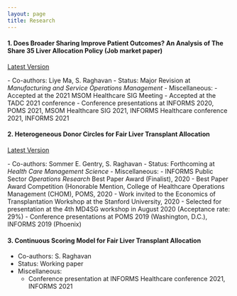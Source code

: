 ```yaml
---
layout: page
title: Research
---
```


#### 1. Does Broader Sharing Improve Patient Outcomes? An Analysis of The Share 35 Liver Allocation Policy (Job market paper)

<p><a target="_blank" href="{{ '/public/Job_Mkt_paper.pdf' | relative_url }}"> Latest Version </a> </p>
- Co-authors: Liye Ma, S. Raghavan
- Status: Major Revision at <em>Manufacturing and Service Operations Management</em>
- Miscellaneous:
  - Accepted at the 2021 MSOM Healthcare SIG Meeting
  - Accepted at the TADC 2021 conference
  - Conference presentations at INFORMS 2020, POMS 2021, MSOM Healthcare SIG 2021, INFORMS Healthcare conference 2021, INFORMS 2021

#### 2. Heterogeneous Donor Circles for Fair Liver Transplant Allocation

<p><a target="_blank" href="{{ '/public/Fair_Liver_Transplant_Allocation.pdf' | relative_url }}"> Latest Version </a> </p>
- Co-authors: Sommer E. Gentry, S. Raghavan
- Status: Forthcoming at <em>Health Care Management Science</em>
- Miscellaneous:
  - INFORMS Public Sector <em>Operations Research</em> Best Paper Award (Finalist), 2020
  - Best Paper Award Competition (Honorable Mention, College of Healthcare Operations Management (CHOM), POMS, 2020
  - Work invited to the Economics of Transplantation Workshop at the Stanford University, 2020
  - Selected for presentation at the 4th MD4SG workshop in August 2020 (Acceptance rate: 29%)
  - Conference presentations at POMS 2019 (Washington, D.C.), INFORMS 2019 (Phoenix)

#### 3. Continuous Scoring Model for Fair Liver Transplant Allocation

- Co-authors: S. Raghavan
- Status: Working paper
- Miscellaneous:
  - Conference presentation at INFORMS Healthcare conference 2021, INFORMS 2021
